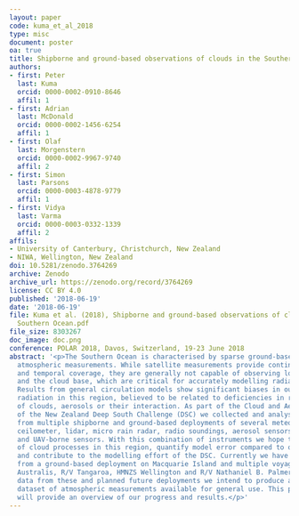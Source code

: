```yaml
---
layout: paper
code: kuma_et_al_2018
type: misc
document: poster
oa: true
title: Shipborne and ground-based observations of clouds in the Southern Ocean
authors:
- first: Peter
  last: Kuma
  orcid: 0000-0002-0910-8646
  affil: 1
- first: Adrian
  last: McDonald
  orcid: 0000-0002-1456-6254
  affil: 1
- first: Olaf
  last: Morgenstern
  orcid: 0000-0002-9967-9740
  affil: 2
- first: Simon
  last: Parsons
  orcid: 0000-0003-4878-9779
  affil: 1
- first: Vidya
  last: Varma
  orcid: 0000-0003-0332-1339
  affil: 2
affils:
- University of Canterbury, Christchurch, New Zealand
- NIWA, Wellington, New Zealand
doi: 10.5281/zenodo.3764269
archive: Zenodo
archive_url: https://zenodo.org/record/3764269
license: CC BY 4.0
published: '2018-06-19'
date: '2018-06-19'
file: Kuma et al. (2018), Shipborne and ground-based observations of clouds in the
  Southern Ocean.pdf
file_size: 8303267
doc_image: doc.png
conference: POLAR 2018, Davos, Switzerland, 19-23 June 2018
abstract: '<p>The Southern Ocean is characterised by sparse ground-based and in-situ
  atmospheric measurements. While satellite measurements provide continuous spatial
  and temporal coverage, they are generally not capable of observing low-level clouds
  and the cloud base, which are critical for accurately modelling radiative transfer.
  Results from general circulation models show significant biases in outgoing shortwave
  radiation in this region, believed to be related to deficiencies in representation
  of clouds, aerosols or their interaction. As part of the Cloud and Aerosol project
  of the New Zealand Deep South Challenge (DSC) we collected and analysed cloud measurements
  from multiple shipborne and ground-based deployments of several meteorological instruments:
  ceilometer, lidar, micro rain radar, radio soundings, aerosol sensors, sky cameras
  and UAV-borne sensors. With this combination of instruments we hope to advance understanding
  of cloud processes in this region, quantify model error compared to observations
  and contribute to the modelling effort of the DSC. Currently we have collected observations
  from a ground-based deployment on Macquarie Island and multiple voyages: Aurora
  Australis, R/V Tangaroa, HMNZS Wellington and R/V Nathaniel B. Palmer. By incorporating
  data from these and planned future deployments we intend to produce a Southern Ocean
  dataset of atmospheric measurements available for general use. This presentation
  will provide an overview of our progress and results.</p>'
---
```

